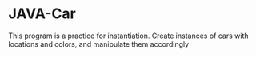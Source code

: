 # JAVA-Car
This program is a practice for instantiation.
Create instances of cars with locations and colors, and manipulate them accordingly
